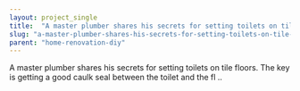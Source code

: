 ```yaml
---
layout: project_single
title:  "A master plumber shares his secrets for setting toilets on tile floors. The key is getting a good caulk seal between the toilet and the fl .."
slug: "a-master-plumber-shares-his-secrets-for-setting-toilets-on-tile-floors-the-key-is"
parent: "home-renovation-diy"
---
```

A master plumber shares his secrets for setting toilets on tile floors. The key is getting a good caulk seal between the toilet and the fl ..